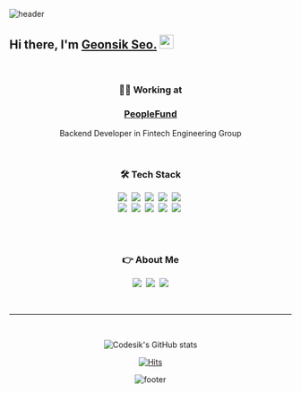 

  
![header](https://capsule-render.vercel.app/api?type=wave&color=auto&height=200&section=header&text=Codesik&fontSize=90&animation=twinkling) 

## Hi there, I'm <a href="https://codesik.github.io" target="_blank">Geonsik Seo.</a> <img src="https://media.giphy.com/media/hvRJCLFzcasrR4ia7z/giphy.gif" width="25px">
<br>



<h3 align="center">👨‍💻 Working at </h3>
 
<div align="center">
  
<a href="https://peoplefund.co.kr" target="_blank"><h3>PeopleFund</h3></a>
Backend Developer in Fintech Engineering Group

  <br>
  
</div>
<h3 align="center">🛠 Tech Stack</h3>
<p align="center">
  <img src="https://img.shields.io/badge/Python-3766AB?style=flat-square&logo=Python&logoColor=white"/></a>&nbsp 
  <img src="https://img.shields.io/badge/Java-007396?style=flat-square&logo=Java&logoColor=white"/></a>&nbsp 
  <img src="https://img.shields.io/badge/C++-00599C?style=flat-square&logo=C%2B%2B&logoColor=white"/></a>&nbsp 
  <img src="https://img.shields.io/badge/C-A8B9CC?style=flat-square&logo=C&logoColor=white"/></a>&nbsp 
  <img src="https://img.shields.io/badge/Kotlin-C8B9CD?style=flat-square&logo=Kotlin&logoColor=white"/></a>&nbsp 
  <br>
  <img src="https://img.shields.io/badge/SpringBoot-6DB33F?style=flat-square&logo=Spring&logoColor=white"/></a>&nbsp 
  <img src="https://img.shields.io/badge/Django-092E20?style=flat-square&logo=Django&logoColor=white"/></a>&nbsp 
  <img src="https://img.shields.io/badge/Mysql-E6B91E?style=flat-square&logo=MySql&logoColor=white"/></a>&nbsp 
  <img src="https://img.shields.io/badge/HyperledgerFabric-DB3552?style=flat-square&logo=Hulu&logoColor=white"/></a>&nbsp 
  <img src="https://img.shields.io/badge/aws-333664?style=flat-square&logo=amazon-aws&logoColor=white"/></a>&nbsp 
</p>
<br><br>

<h3 align="center">👉 About Me</h3>
<p align="center">
  <a href="https://codesik.github.io"><img src="https://img.shields.io/badge/Tech%20Blog-11B48A?style=flat-square&logo=Vimeo&logoColor=white&link=https://velog.io/@woo0_hooo"/></a>&nbsp
  <a href="https://www.instagram.com/sik_gn/"><img src="https://img.shields.io/badge/Instagram-E4405F?style=flat-square&logo=Instagram&logoColor=white&link=https://www.instagram.com/woo0_hooo/"/></a>&nbsp
  <a href="mailto:iqeq2328@gmail.com"><img src="https://img.shields.io/badge/Gmail-d14836?style=flat-square&logo=Gmail&logoColor=white&link=iqeq2328@gmail.com"/></a>
</p>
<br>

---

<br>
<div align="center">
  
![Codesik's GitHub stats](https://github-readme-stats.vercel.app/api?username=Codesik&bg_color=30,e96443,904e95&title_color=fff&text_color=fff)

[![Hits](https://hits.seeyoufarm.com/api/count/incr/badge.svg?url=https%3A%2F%2Fgithub.com%2FCodesik%2Fhit-counter&count_bg=%2339BACD&title_bg=%2365CD78&icon=reddit.svg&icon_color=%23251212&title=hits&edge_flat=true)](https://hits.seeyoufarm.com)
  
![footer](https://capsule-render.vercel.app/api?type=wave&color=auto&height=200&section=footer) 
</div>



